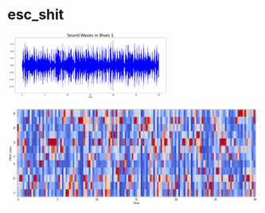 # esc_shit
![Test Image 1](https://github.com/meixuan-stephanie/esc_shit/blob/main/img/sound%20wave%20of%20blue1.png)


![Test Image 2](https://github.com/meixuan-stephanie/esc_shit/blob/main/img/chromogram%20of%20blue1_test.png)
